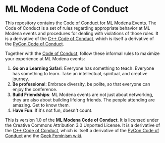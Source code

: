 # ML Modena Code of Conduct

This repository contains the [Code of Conduct for ML Modena Events](code_of_conduct.md). 
The Code of Conduct is a set of rules regarding appropriate behavior at ML Modena events and procedures for dealing with violations of those rules. It is a derivative of the [C++ Code of Conduct](https://github.com/brycelelbach/cpp_code_of_conduct), which is itself a derivative of the [PyCon Code of Conduct](https://github.com/python/pycon-code-of-conduct).

Together with the [Code of Conduct](code_of_conduct.md), follow these informal rules to maximize your experience at ML Modena events:

1. **Go on a Learning Safari**: Everyone has something to teach. Everyone has something to learn. Take an intellectual, spiritual, and creative journey.
2. **Be professional**: Embrace diversity, be polite, so that everyone can enjoy the conference.
3. **Build Friendships**: ML Modena events are not just about networking, they are also about building lifelong friends. The people attending are amazing. Get to know them.
4. **Have Fun**: If it's not fun, doesn't count.

This is version 1.0 of the **ML Modena Code of Conduct**. It is licensed under the Creative Commons Attribution 3.0 Unported License. It is a derivative of the [C++ Code of Conduct](https://github.com/brycelelbach/cpp_code_of_conduct), which is itself a derivative of the [PyCon Code of Conduct](https://github.com/python/pycon-code-of-conduct) and the [Geek Feminism wiki](https://geekfeminism.wikia.com/wiki/Conference_anti-harassment).
